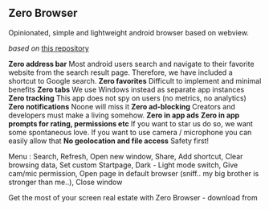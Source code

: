 ## Zero Browser ##
Opinionated, simple and lightweight android browser based on webview.

*based on* [this repository](https://github.com/badener95/Companion-Browser)

**Zero address bar** Most android users search and navigate to their favorite website from the search result page. Therefore, we have included a shortcut to Google search.
**Zero favorites** Difficult to implement and minimal benefits
**Zero tabs** We use Windows instead as separate app instances
**Zero tracking** This app does not spy on users (no metrics, no analytics)
**Zero notifications** Noone will miss it
**Zero ad-blocking** Creators and developers must make a living somehow. 
**Zero in app ads**
**Zero in app prompts for rating, permissions etc** If you want to star us do so, we want some spontaneous love. If you want to use camera / microphone you can easily allow that
**No geolocation and file access** Safety first! 

Menu : Search, Refresh, Open new window, Share, Add shortcut, Clear browsing data, Set custom Startpage, Dark - Light mode switch, Give cam/mic permission, Open page in default browser (sniff.. my big brother is stronger than me..), Close window  

Get the most of your screen real estate with Zero Browser - download from 
